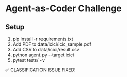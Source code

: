 
# Agent-as-Coder Challenge

## Setup
1. pip install -r requirements.txt
2. Add PDF to data/icici/icic_sample.pdf
3. Add CSV to data/icici/result.csv
4. python agent.py --target icici
5. pytest tests/ -v

✅ CLASSIFICATION ISSUE FIXED!





